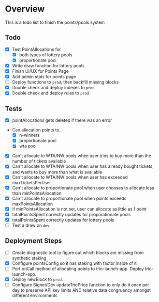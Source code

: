 # Overview

This is a todo list to finish the points/pools system

## Todo

- [x] Test PointAllocations for
  - [x] both types of lottery pools
  - [x] proportionate pool
- [x] Write draw function for lottery pools
- [x] Finish UI/UX for Points Page
- [x] Add admin stats for points page
- [ ] Deploy functions to `prod`, then backfill missing blocks
- [x] Double check and deploy indexes to `prod`
- [x] Double check and deploy rules to `prod`

## Tests

- [x] pointAllocations gets deleted if there was an error
- Can allocation points to...
  - [x] n-winners
  - [x] proportionate pool
  - [x] wta pool
- [x] Can't allocate to WTA/NW pools when user tries to buy more than the number of tickets available
- [x] Can't allocate to WTA/NW pools when user has already bought tickets, and wants to buy more than what is available
- [x] Can't allocate to WTA/NW pools when user has exceeded maxTicketsPerUser
- [x] Can't allocate to proportionate pool when user chooses to allocate less than minPointsAllocation
- [x] Can't allocate to proportionate pool when points exceeds maxPointsAllocation
- [x] If minPointsAllocation is not set, user can allocate as little as 1 point
- [x] totalPointsSpent correctly updates for proporationate pools
- [x] totalPointsSpent correctly updates for lottery pools
- [ ] Test a draw on `dev`

## Deployment Steps

- [ ] Create diagnostic tool to figure out which blocks are missing from synthetic staking
- [x] Configure pointsConfig so it has staking with factor inside of it
- [ ] Port onCall method of allocating points to trio-launch-app. Deploy trio-launch-app.
- [x] Deploy newBlock to `prod`.
- [ ] Configure Signet/Dev updateTrioPrice function to only do it once per day to preserve API key limits AND relative data congruency amongst different environments
